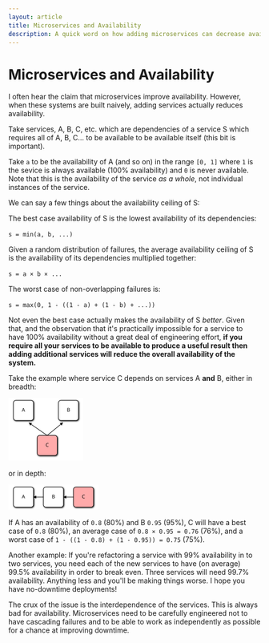 ```yaml
---
layout: article
title: Microservices and Availability
description: A quick word on how adding microservices can decrease availability.
---
```


# Microservices and Availability

I often hear the claim that microservices improve
availability. However, when these systems are built naively, adding
services actually reduces availability.

Take services, A, B, C, etc. which are dependencies of a service S
which requires all of A, B, C... to be available to be
available itself (this bit is important).

Take `a` to be the availability of A (and so on) in the range `[0, 1]`
where `1` is the sevice is always available (100% availability) and
`0` is never available. Note that this is the availability of the
service *as a whole*, not individual instances of the service.

We can say a few things about the availability ceiling of S:

The best case availability of S is the lowest availability of its
dependencies:

`s = min(a, b, ...)`

Given a random distribution of failures, the average availability
ceiling of S is the availability of its dependencies multiplied
together:

`s = a × b × ...`

The worst case of non-overlapping failures is:

`s = max(0, 1 - ((1 - a) + (1 - b) + ...))`

Not even the best case actually makes the availability of S
*better*. Given that, and the observation that it's practically
impossible for a service to have 100% availability without a great
deal of engineering effort, **if you require all your services to be
available to produce a useful result then adding additional services
will reduce the overall availability of the system.**

Take the example where service C depends on services A **and** B, either
in breadth:

<img width="150" height="125" src="/img/articles/microservice-pattern-1.svg" />

or in depth:

<img width="180" height="50" src="/img/articles/microservice-pattern-2.svg" />

If A has an availability of `0.8` (80%) and B `0.95` (95%), C will have
a best case of `0.8` (80%), an average case of `0.8 × 0.95 = 0.76`
(76%), and a worst case of `1 - ((1 - 0.8) + (1 - 0.95)) = 0.75` (75%).

Another example: If you're refactoring a service with 99% availability
in to two services, you need each of the new services to have (on
average) 99.5% availability in order to break even. Three services
will need 99.7% availability. Anything less and you'll be making
things worse. I hope you have no-downtime deployments!

The crux of the issue is the interdependence of the services. This is
always bad for availability. Microservices need to be carefully
engineered not to have cascading failures and to be able to work as
independently as possible for a chance at improving downtime.
